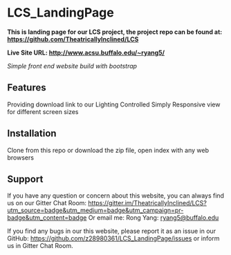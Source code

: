 # LCS_LandingPage
**This is landing page for our LCS project, the project repo can be found at: https://github.com/TheatricallyInclined/LCS**

**Live Site URL: http://www.acsu.buffalo.edu/~ryang5/**

*Simple front end website build with bootstrap*

Features
--------
Providing download link to our Lighting Controlled Simply
Responsive view for different screen sizes

Installation
------------
Clone from this repo or download the zip file, open index with any web browsers

Support
-------
If you have any question or concern about this website, you can always find us on our Gitter Chat Room:  https://gitter.im/TheatricallyInclined/LCS?utm_source=badge&utm_medium=badge&utm_campaign=pr-badge&utm_content=badge
Or email me:
Rong Yang: ryang5@buffalo.edu

If you find any bugs in our this website, please report it as an issue in our GitHub: https://github.com/z28980361/LCS_LandingPage/issues or inform us in Gitter Chat Room.
